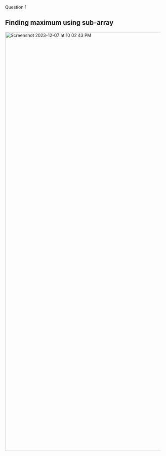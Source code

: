 Question 1
## Finding maximum using sub-array

<img width="1354" alt="Screenshot 2023-12-07 at 10 02 43 PM" src="https://github.com/Srijaali/PF-FALL23/assets/142867637/5493d0cf-a99a-45a5-b926-e083a2005427">
